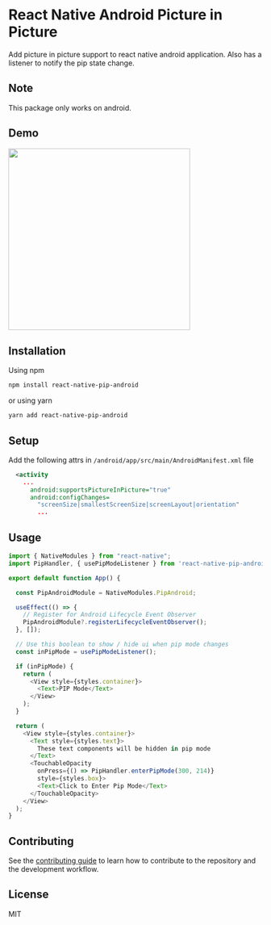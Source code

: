 # React Native Android Picture in Picture

Add picture in picture support to react native android application.
Also has a listener to notify the pip state change.

## Note 

This package only works on android.

## Demo

<a href="https://github.com/victorleduc/react-native-pip-android"><img src="https://user-images.githubusercontent.com/26771716/130575748-d763dc3c-ff73-4727-8019-28eb210c88fd.gif" width="360"></a>

## Installation

Using npm
```sh
npm install react-native-pip-android
```

or using yarn

```sh
yarn add react-native-pip-android
```

## Setup

Add the following attrs in `/android/app/src/main/AndroidManifest.xml` file

```xml
  <activity
    ...
      android:supportsPictureInPicture="true"
      android:configChanges=
        "screenSize|smallestScreenSize|screenLayout|orientation"
        ...
```

## Usage

```js
import { NativeModules } from "react-native";
import PipHandler, { usePipModeListener } from 'react-native-pip-android';

export default function App() {

  const PipAndroidModule = NativeModules.PipAndroid;

  useEffect(() => {
    // Register for Android Lifecycle Event Observer
    PipAndroidModule?.registerLifecycleEventObserver();
  }, []);

  // Use this boolean to show / hide ui when pip mode changes
  const inPipMode = usePipModeListener();

  if (inPipMode) {
    return (
      <View style={styles.container}>
        <Text>PIP Mode</Text>
      </View>
    );
  }

  return (
    <View style={styles.container}>
      <Text style={styles.text}>
        These text components will be hidden in pip mode
      </Text>
      <TouchableOpacity
        onPress={() => PipHandler.enterPipMode(300, 214)}
        style={styles.box}>
        <Text>Click to Enter Pip Mode</Text>
      </TouchableOpacity>
    </View>
  );
}


```

## Contributing

See the [contributing guide](CONTRIBUTING.md) to learn how to contribute to the repository and the development workflow.

## License

MIT
